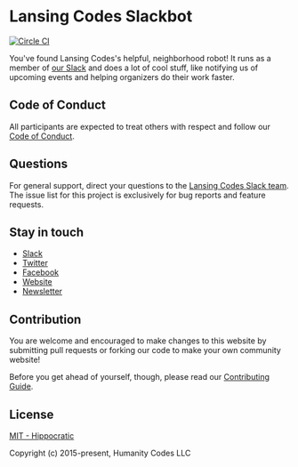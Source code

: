 # Lansing Codes Slackbot

[![Circle CI](https://circleci.com/gh/lansingcodes/slackbot.svg?style=svg)](https://circleci.com/gh/lansingcodes/slackbot)

You've found Lansing Codes's helpful, neighborhood robot! It runs as a member of
[our Slack](https://slack.lansing.codes/) and does a lot of cool stuff, like
notifying us of upcoming events and helping organizers do their work faster.

## Code of Conduct
All participants are expected to treat others with respect and follow our [Code of Conduct](https://www.lansing.codes/code-of-conduct/).

## Questions

For general support, direct your questions to the
[Lansing Codes Slack team](http://slack.lansing.codes). The issue list for this
project is exclusively for bug reports and feature requests.

## Stay in touch

- [Slack](http://slack.lansing.codes)
- [Twitter](https://twitter.com/lansingcodes)
- [Facebook](https://www.facebook.com/lansingcodes)
- [Website](https://www.lansing.codes)
- [Newsletter](http://bit.ly/lansing-codes-newsletter)

## Contribution

You are welcome and encouraged to make changes to this website by submitting
pull requests or forking our code to make your own community website!

Before you get ahead of yourself, though, please read our
[Contributing Guide](https://github.com/lansingcodes/slackbot/blob/main/.github/CONTRIBUTING.md).

## License

[MIT - Hippocratic](https://firstdonoharm.dev)

Copyright (c) 2015-present, Humanity Codes LLC
